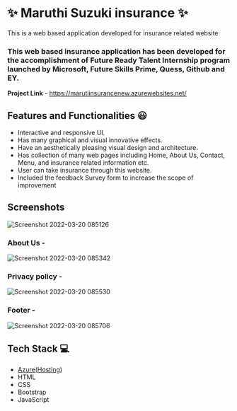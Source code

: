 # ✨ Maruthi Suzuki insurance  ✨

This is a web based application developed for insurance related website
### This web based insurance application has been developed for the accomplishment of Future Ready Talent Internship program launched by Microsoft, Future Skills Prime, Quess, Github and EY.


**Project Link** - https://marutiinsurancenew.azurewebsites.net/


## Features and Functionalities 😃

- Interactive and responsive UI.
- Has many graphical and visual innovative effects.
- Have an aesthetically pleasing visual design and architecture.
- Has collection of many web pages including Home, About Us, Contact, Menu, and insurance related information etc.
- User can take insurance through this website.
- Included the feedback Survey form to increase the scope of improvement 

## Screenshots

 
![Screenshot 2022-03-20 085126](https://user-images.githubusercontent.com/101959591/159146640-7e6e0a12-1352-4f35-b302-35152bb1458a.jpg)



   

### About Us -


![Screenshot 2022-03-20 085342](https://user-images.githubusercontent.com/101959591/159146667-02037d08-8572-46fe-b3dd-3e52b3b52887.jpg)




### Privacy policy -


![Screenshot 2022-03-20 085530](https://user-images.githubusercontent.com/101959591/159146712-8293cd74-5a8b-4fc8-9f95-ec9e53ba6d69.jpg)

### Footer -

![Screenshot 2022-03-20 085706](https://user-images.githubusercontent.com/101959591/159146748-061afb68-6b83-4aa2-874e-eb7455e784f2.jpg)


## Tech Stack 💻

- [Azure(Hosting)](https://azure.microsoft.com/en-in/features/azure-portal/)
- HTML
- CSS
- Bootstrap
- JavaScript

